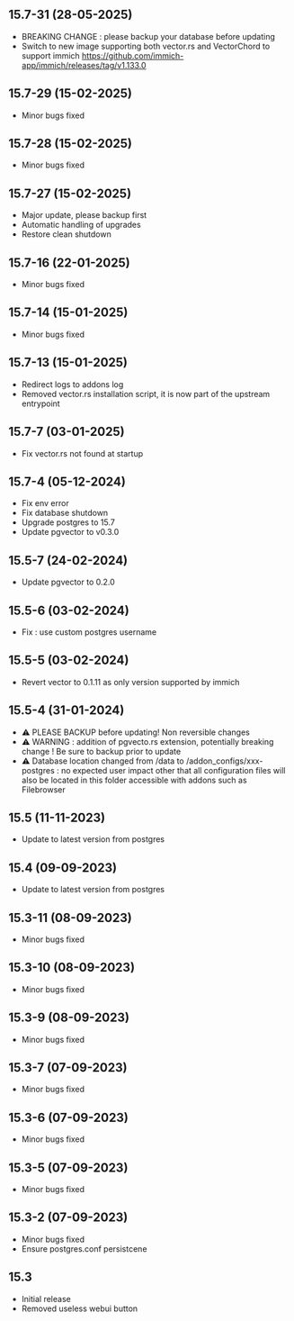 
## 15.7-31 (28-05-2025)
- BREAKING CHANGE : please backup your database before updating
- Switch to new image supporting both vector.rs and VectorChord to support immich https://github.com/immich-app/immich/releases/tag/v1.133.0

## 15.7-29 (15-02-2025)
- Minor bugs fixed

## 15.7-28 (15-02-2025)
- Minor bugs fixed

## 15.7-27 (15-02-2025)
- Major update, please backup first
- Automatic handling of upgrades
- Restore clean shutdown

## 15.7-16 (22-01-2025)
- Minor bugs fixed

## 15.7-14 (15-01-2025)
- Minor bugs fixed

## 15.7-13 (15-01-2025)
- Redirect logs to addons log
- Removed vector.rs installation script, it is now part of the upstream entrypoint

## 15.7-7 (03-01-2025)
- Fix vector.rs not found at startup

## 15.7-4 (05-12-2024)
- Fix env error
- Fix database shutdown
- Upgrade postgres to 15.7
- Update pgvector to v0.3.0

## 15.5-7 (24-02-2024)

- Update pgvector to 0.2.0

## 15.5-6 (03-02-2024)

- Fix : use custom postgres username

## 15.5-5 (03-02-2024)

- Revert vector to 0.1.11 as only version supported by immich

## 15.5-4 (31-01-2024)

- &#9888; PLEASE BACKUP before updating! Non reversible changes
- &#9888; WARNING : addition of pgvecto.rs extension, potentially breaking change ! Be sure to backup prior to update
- &#9888; Database location changed from /data to /addon_configs/xxx-postgres : no expected user impact other that all configuration files will also be located in this folder accessible with addons such as Filebrowser

## 15.5 (11-11-2023)

- Update to latest version from postgres

## 15.4 (09-09-2023)

- Update to latest version from postgres

## 15.3-11 (08-09-2023)

- Minor bugs fixed

## 15.3-10 (08-09-2023)

- Minor bugs fixed
## 15.3-9 (08-09-2023)

- Minor bugs fixed
## 15.3-7 (07-09-2023)

- Minor bugs fixed
## 15.3-6 (07-09-2023)

- Minor bugs fixed
## 15.3-5 (07-09-2023)

- Minor bugs fixed
## 15.3-2 (07-09-2023)

- Minor bugs fixed
- Ensure postgres.conf persistcene

## 15.3

- Initial release
- Removed useless webui button
